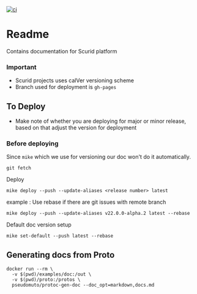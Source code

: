 [![ci](https://github.com/scurid-inc/docs/actions/workflows/ci.yml/badge.svg?branch=main)](https://github.com/scurid-inc/docs/actions/workflows/ci.yml)

# Readme

Contains documentation for Scurid platform

### Important
* Scurid projects uses calVer versioning scheme
* Branch used for deployment is `gh-pages`

## To Deploy
* Make note of whether you are deploying for major or minor release, based on that adjust the version for deployment


### Before deploying

Since `mike` which we use for versioning our doc won't do it automatically. 
```shell
git fetch
```

Deploy

```shell
mike deploy --push --update-aliases <release number> latest
```

example :
Use rebase if there are git issues with remote branch
```shell
mike deploy --push --update-aliases v22.0.0-alpha.2 latest --rebase
```

Default doc version setup
```shell
mike set-default --push latest --rebase
```

## Generating docs from Proto

```shell
docker run --rm \
  -v $(pwd)/examples/doc:/out \
  -v $(pwd)/proto:/protos \
  pseudomuto/protoc-gen-doc --doc_opt=markdown,docs.md
```
